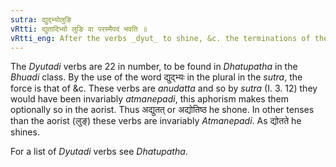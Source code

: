 ```yaml
---
sutra: द्युद्भ्योलुङि
vRtti: द्युतादिभ्यो लुङि वा परस्मैपदं भवति ॥
vRtti_eng: After the verbs _dyut_ to shine, &c. the terminations of the _parasmaipada_ are optionally employed, when the affixes of _lun_ (aorist) follow.
---
```

The _Dyutadi_ verbs are 22 in number, to be found in _Dhatupatha_ in the _Bhuadi_ class. By the use of the word द्युद्भ्यः in the plural in the _sutra_, the force is that of &c. These verbs are _anudatta_ and so by _sutra_ (I. 3. 12) they would have been invariably _atmanepadi_, this aphorism makes them optionally so in the aorist. Thus अद्युतत् or अद्योतिष्ठ he shone. In other tenses than the aorist (लुङ्) these verbs are invariably _Atmanepadi_. As द्योतते he shines.

For a list of _Dyutadi_ verbs see _Dhatupatha_.

